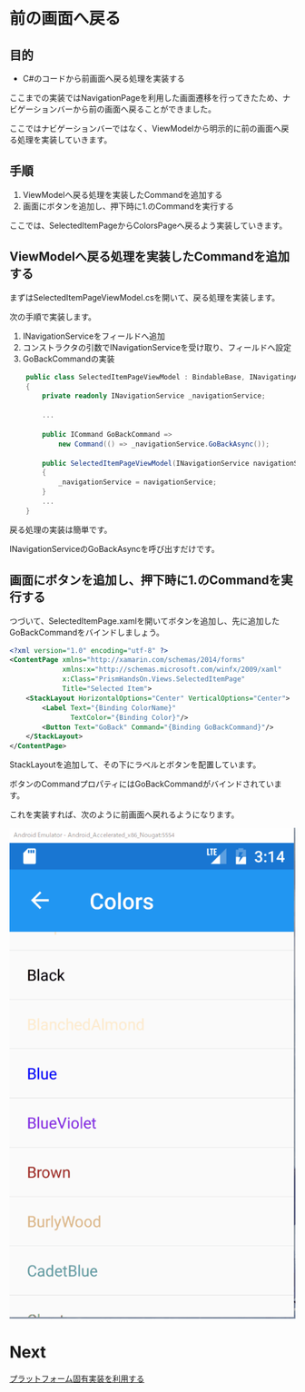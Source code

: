 # 前の画面へ戻る

## 目的

* C#のコードから前画面へ戻る処理を実装する

ここまでの実装ではNavigationPageを利用した画面遷移を行ってきたため、ナビゲーションバーから前の画面へ戻ることができました。

ここではナビゲーションバーではなく、ViewModelから明示的に前の画面へ戻る処理を実装していきます。

## 手順

1. ViewModelへ戻る処理を実装したCommandを追加する  
2. 画面にボタンを追加し、押下時に1.のCommandを実行する

ここでは、SelectedItemPageからColorsPageへ戻るよう実装していきます。

## ViewModelへ戻る処理を実装したCommandを追加する  

まずはSelectedItemPageViewModel.csを開いて、戻る処理を実装します。

次の手順で実装します。

1. INavigationServiceをフィールドへ追加  
2. コンストラクタの引数でINavigationServiceを受け取り、フィールドへ設定  
3. GoBackCommandの実装

```cs
    public class SelectedItemPageViewModel : BindableBase, INavigatingAware
    {
        private readonly INavigationService _navigationService;

        ...

        public ICommand GoBackCommand => 
            new Command(() => _navigationService.GoBackAsync());

        public SelectedItemPageViewModel(INavigationService navigationService)
        {
            _navigationService = navigationService;
        }
        ...
    }
```

戻る処理の実装は簡単です。

INavigationServiceのGoBackAsyncを呼び出すだけです。

## 画面にボタンを追加し、押下時に1.のCommandを実行する

つづいて、SelectedItemPage.xamlを開いてボタンを追加し、先に追加したGoBackCommandをバインドしましょう。

```xml
<?xml version="1.0" encoding="utf-8" ?>
<ContentPage xmlns="http://xamarin.com/schemas/2014/forms"
             xmlns:x="http://schemas.microsoft.com/winfx/2009/xaml"
             x:Class="PrismHandsOn.Views.SelectedItemPage"
             Title="Selected Item">
    <StackLayout HorizontalOptions="Center" VerticalOptions="Center">
        <Label Text="{Binding ColorName}"
               TextColor="{Binding Color}"/>
        <Button Text="GoBack" Command="{Binding GoBackCommand}"/>
    </StackLayout>
</ContentPage>
```

StackLayoutを追加して、その下にラベルとボタンを配置しています。

ボタンのCommandプロパティにはGoBackCommandがバインドされています。

これを実装すれば、次のように前画面へ戻れるようになります。

![](assets/04-04-01.gif)

# Next

[プラットフォーム固有実装を利用する](07-01-01-プラットフォーム固有実装を利用する.md)